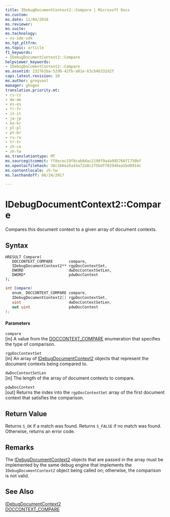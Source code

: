 ```yaml
---
title: IDebugDocumentContext2::Compare | Microsoft Docs
ms.custom: 
ms.date: 11/04/2016
ms.reviewer: 
ms.suite: 
ms.technology:
- vs-ide-sdk
ms.tgt_pltfrm: 
ms.topic: article
f1_keywords:
- IDebugDocumentContext2::Compare
helpviewer_keywords:
- IDebugDocumentContext2::Compare
ms.assetid: 2327b1ba-52d0-42fb-a01e-63cb4b332d2f
caps.latest.revision: 10
ms.author: gregvanl
manager: ghogen
translation.priority.mt:
- cs-cz
- de-de
- es-es
- fr-fr
- it-it
- ja-jp
- ko-kr
- pl-pl
- pt-br
- ru-ru
- tr-tr
- zh-cn
- zh-tw
ms.translationtype: MT
ms.sourcegitcommit: ff8ecec19f8cab04ac2190f9a4a995766f1750bf
ms.openlocfilehash: 38c1b6ea5a44a72a8c275bdff02946ea5bd8914c
ms.contentlocale: zh-tw
ms.lasthandoff: 08/24/2017

---
```

# <a name="idebugdocumentcontext2compare"></a>IDebugDocumentContext2::Compare
Compares this document context to a given array of document contexts.  
  
## <a name="syntax"></a>Syntax  
  
```cpp#  
HRESULT Compare(   
   DOCCONTEXT_COMPARE       compare,  
   IDebugDocumentContext2** rgpDocContextSet,  
   DWORD                    dwDocContextSetLen,  
   DWORD*                   pdwDocContext  
);  
```  
  
```cs  
int Compare(   
   enum_ DOCCONTEXT_COMPARE compare,  
   IDebugDocumentContext2[] rgpDocContextSet,  
   uint                     dwDocContextSetLen,  
   out uint                 pdwDocContext  
);  
```  
  
#### <a name="parameters"></a>Parameters  
 `compare`  
 [in] A value from the [DOCCONTEXT_COMPARE](../../../extensibility/debugger/reference/doccontext-compare.md) enumeration that specifies the type of comparison.  
  
 `rgpDocContextSet`  
 [in] An array of [IDebugDocumentContext2](../../../extensibility/debugger/reference/idebugdocumentcontext2.md) objects that represent the document contexts being compared to.  
  
 `dwDocContextSetLen`  
 [in] The length of the array of document contexts to compare.  
  
 `pdwDocContext`  
 [out] Returns the index into the `rgpDocContextSet` array of the first document context that satisfies the comparison.  
  
## <a name="return-value"></a>Return Value  
 Returns `S_OK` if a match was found. Returns `S_FALSE` if no match was found. Otherwise, returns an error code.  
  
## <a name="remarks"></a>Remarks  
 The [IDebugDocumentContext2](../../../extensibility/debugger/reference/idebugdocumentcontext2.md) objects that are passed in the array must be implemented by the same debug engine that implements the `IDebugDocumentContext2` object being called on; otherwise, the comparison is not valid.  
  
## <a name="see-also"></a>See Also  
 [IDebugDocumentContext2](../../../extensibility/debugger/reference/idebugdocumentcontext2.md)   
 [DOCCONTEXT_COMPARE](../../../extensibility/debugger/reference/doccontext-compare.md)

